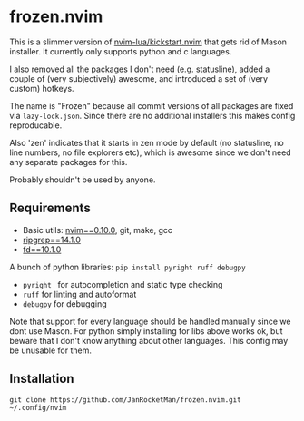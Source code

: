 
# frozen.nvim

This is a slimmer version of [nvim-lua/kickstart.nvim](https://github.com/nvim-lua/kickstart.nvim) that gets rid of Mason installer. It currently only supports python and c languages.

I also removed all the packages I don't need (e.g. statusline), added a couple of (very subjectively) awesome, and introduced a set of (very custom) hotkeys.

The name is "Frozen" because all commit versions of all packages are fixed via `lazy-lock.json`. Since there are no additional installers this makes config reproducable.

Also 'zen' indicates that it starts in zen mode by default (no statusline, no line numbers, no file explorers etc), which is awesome since we don't need any separate packages for this.

Probably shouldn't be used by anyone.

## Requirements

- Basic utils: [nvim==0.10.0](https://github.com/neovim/neovim/releases/tag/v0.10.0), git, make, gcc
- [ripgrep==14.1.0](https://github.com/BurntSushi/ripgrep/releases/tag/14.1.0)
- [fd==10.1.0](https://github.com/sharkdp/fd/releases/tag/v10.1.0)

A bunch of python libraries:
`pip install pyright ruff debugpy`

- `pyright ` for autocompletion and static type checking
- `ruff` for linting and autoformat
- `debugpy` for debugging

Note that support for every language should be handled manually since we dont use Mason. For python simply installing for libs above works ok, but beware that I don't know anything about other languages. This config may be unusable for them.

## Installation
`git clone https://github.com/JanRocketMan/frozen.nvim.git ~/.config/nvim`
